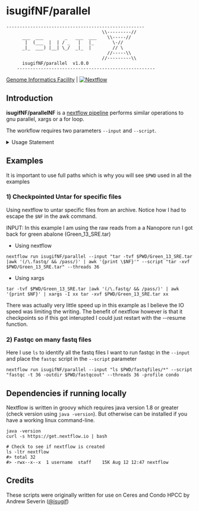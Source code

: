 # isugifNF/parallel

```
----------------------------------------------------
                                    \\---------//       
      ___  ___        _   ___  ___    \\-----//        
       |  (___  |  | / _   |   |_       \-//         
      _|_  ___) |__| \_/  _|_  |        // \        
                                      //-----\\       
                                    //---------\\       
      isugifNF/parallel  v1.0.0       
    ----------------------------------------------------
```

[Genome Informatics Facility](https://gif.biotech.iastate.edu/) | [![Nextflow](https://img.shields.io/badge/nextflow-%E2%89%A519.10.0-brightgreen.svg)](https://www.nextflow.io/)

## Introduction

**isugifNF/parallelNF** is a [nextflow pipeline](https://www.nextflow.io/) performs similar operations to gnu parallel, xargs or a for loop.

The workflow requires two parameters `--input` and `--script`.

<details><summary>Usage Statement</summary>

```
Usage:
The typical command for running the pipeline is as follows:
nextflow run isugifNF/parallelNF --input 'command to list input files' --script 'command to run on each input file'

Mandatory arguments:

--input                       Command to list input files
--script                      Command to run on each input file

Optional arguments:
--outdir                      Output directory to place final BLAST output
--outFile                     regular expression pattern for your outfiles
--threads                      Number of CPUs to use during blast job [16]
--help                         This usage statement.
```

</details>

## Examples

It is important to use full paths which is why you will see `$PWD` used in all the examples

### 1) Checkpointed Untar for specific files

Using nextflow to untar specific files from an archive.  Notice how I had to escape the `$NF` in the awk command.

INPUT: In this example I am using the raw reads from a a Nanopore run I got back for green abalone (Green_13_SRE.tar)

* Using nextflow
```
nextflow run isugifNF/parallel --input "tar -tvf $PWD/Green_13_SRE.tar |awk '(/\.fastq/ && /pass/)' | awk '{print \$NF}'" --script "tar -xvf $PWD/Green_13_SRE.tar" --threads 36
```
* Using xargs
```
tar -tvf $PWD/Green_13_SRE.tar |awk '(/\.fastq/ && /pass/)' | awk '{print $NF}' | xargs -I xx tar -xvf $PWD/Green_13_SRE.tar xx
```

There was actually very little speed up in this example as I believe the IO speed was limiting the writing. The benefit of nextflow however is that it checkpoints so if this got interupted I could just restart with the --resume function.

### 2) Fastqc on many fastq files

Here I use `ls` to identify all the fastq files I want to run fastqc in the `--input` and place the `fastqc` script in the `--script` parameter

```
nextflow run isugifNF/parallel --input "ls $PWD/fastqfiles/*" --script "fastqc -t 36 -outdir $PWD/fastqcout" --threads 36 -profile condo
```

## Dependencies if running locally

Nextflow is written in groovy which requires java version 1.8 or greater (check version using `java -version`). But otherwise can be installed if you have a working linux command-line.

```
java -version
curl -s https://get.nextflow.io | bash

# Check to see if nextflow is created
ls -ltr nextflow
#> total 32
#> -rwx--x--x  1 username  staff    15K Aug 12 12:47 nextflow
```


## Credits

These scripts were originally written for use on Ceres and Condo HPCC by Andrew Severin ([@isugif](https://github.com/isugif))
